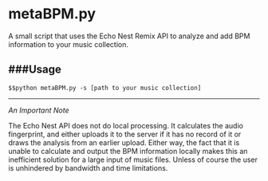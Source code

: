 metaBPM.py
==========

A small script that uses the Echo Nest Remix API to analyze and add BPM information to your music collection.

###Usage
-----
	$$python metaBPM.py -s [path to your music collection]
	
***

*An Important Note*

The Echo Nest API does not do local processing. It calculates the audio fingerprint, and either uploads it to the server if it has no record of it or draws the analysis from an earlier upload. Either way, 
the fact that it is unable to calculate and output the BPM information locally makes this an inefficient solution for a large input of music files. Unless of course the user is unhindered by bandwidth and time limitations.

